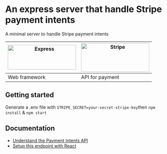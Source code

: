 # An express server that handle Stripe payment intents
A minimal server to handle Stripe payment intents

| <img src="https://expressjs.com/images/express-facebook-share.png" alt="Express" width="217" height="78"> | <img src="https://upload.wikimedia.org/wikipedia/commons/thumb/b/ba/Stripe_Logo%2C_revised_2016.svg/1280px-Stripe_Logo%2C_revised_2016.svg.png" alt="Stripe" width="217" height="91"> |
|--|--|
| Web framework | API for payment |

## Getting started 
Generate a .env file with ```STRIPE_SECRET=your-secret-stripe-key```then
```npm install``` &
```npm start```

## Documentation
- [Understand the Payment Intents API](https://stripe.com/docs/payments/payment-intents)
- [Setup this endpoint with React](https://www.youtube.com/watch?v=w1oLdAPyuok)

